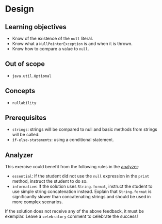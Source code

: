 # Design

## Learning objectives

- Know of the existence of the `null` literal.
- Know what a `NullPointerException` is and when it is thrown.
- Know how to compare a value to `null`.

## Out of scope

- `java.util.Optional`

## Concepts

- `nullability`

## Prerequisites

- `strings`: strings will be compared to null and basic methods from strings will be called.
- `if-else-statements`: using a conditional statement.

## Analyzer

This exercise could benefit from the following rules in the [analyzer]:

- `essential`: If the student did not use the `null` expression in the `print` method, instruct the student to do so.
- `informative`: If the solution uses `String.format`, instruct the student to use simple string concatenation instead.
  Explain that `String.format` is significantly slower than concatenating strings and should be used in more complex scenarios.

If the solution does not receive any of the above feedback, it must be exemplar.
Leave a `celebratory` comment to celebrate the success!

[analyzer]: https://github.com/exercism/java-analyzer
